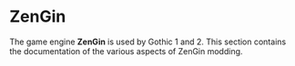 # ZenGin

The game engine **ZenGin** is used by Gothic 1 and 2. This section contains the documentation of the various aspects of ZenGin modding.